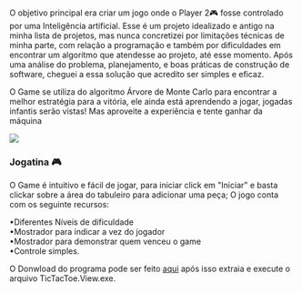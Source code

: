 O objetivo principal era criar um jogo onde o Player 2🎮 fosse controlado por uma Inteligência artificial. Esse é um projeto idealizado e antigo na minha lista de projetos, mas nunca concretizei por limitações técnicas de minha parte, com relação a programação e também por dificuldades em encontrar um algoritmo que atendesse ao projeto, até esse momento. Após uma análise do problema, planejamento, e boas práticas de construção de software, cheguei a essa solução que acredito ser simples e eficaz.

  

O Game se utiliza do algoritmo Árvore de Monte Carlo para encontrar a melhor estratégia para a vitória, ele ainda está aprendendo a jogar, jogadas infantis serão vistas! Mas aproveite a experiência e tente ganhar da máquina

  

![](https://claudio-silva.netlify.app/imagens/tictactoe.png)  
  

### **Jogatina 🎮**

O Game é intuitivo e fácil de jogar, para iniciar click em "Iniciar" e basta clickar sobre a área do tabuleiro para adicionar uma peça; O jogo conta com os seguinte recursos:  
  
•Diferentes Níveis de dificuldade  
•Mostrador para indicar a vez do jogador  
•Mostrador para demonstrar quem venceu o game  
•Controle simples.  
  
O Donwload do programa pode ser feito [aqui](https://claudio-silva.netlify.app/arquivos/TicTacToeGame.rar) após isso extraia e execute o arquivo TicTacToe.View.exe.
